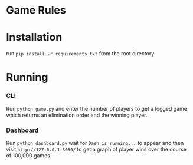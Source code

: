 # Game Rules


# Installation
run `pip install -r requirements.txt` from the root directory.

# Running
### CLI
Run `python game.py` and enter the number of players to get a logged game which returns
an elimination order and the winning player.

### Dashboard
Run `python dashboard.py` wait for `Dash is running...` to appear and then visit
`http://127.0.0.1:8050/` to get a graph of player wins over the course of 100,000 games.